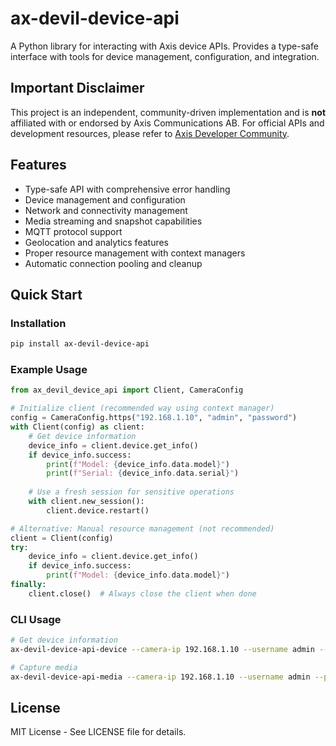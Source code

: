 # ax-devil-device-api

A Python library for interacting with Axis device APIs. Provides a type-safe interface with tools for device management, configuration, and integration.

## Important Disclaimer

This project is an independent, community-driven implementation and is **not** affiliated with or endorsed by Axis Communications AB. For official APIs and development resources, please refer to [Axis Developer Community](https://www.axis.com/en-us/developer).

## Features

- Type-safe API with comprehensive error handling
- Device management and configuration
- Network and connectivity management
- Media streaming and snapshot capabilities
- MQTT protocol support
- Geolocation and analytics features
- Proper resource management with context managers
- Automatic connection pooling and cleanup


## Quick Start

### Installation

```bash
pip install ax-devil-device-api
```

### Example Usage

```python
from ax_devil_device_api import Client, CameraConfig

# Initialize client (recommended way using context manager)
config = CameraConfig.https("192.168.1.10", "admin", "password")
with Client(config) as client:
    # Get device information
    device_info = client.device.get_info()
    if device_info.success:
        print(f"Model: {device_info.data.model}")
        print(f"Serial: {device_info.data.serial}")
        
    # Use a fresh session for sensitive operations
    with client.new_session():
        client.device.restart()

# Alternative: Manual resource management (not recommended)
client = Client(config)
try:
    device_info = client.device.get_info()
    if device_info.success:
        print(f"Model: {device_info.data.model}")
finally:
    client.close()  # Always close the client when done
```

### CLI Usage

```bash
# Get device information
ax-devil-device-api-device --camera-ip 192.168.1.10 --username admin --password secret info

# Capture media
ax-devil-device-api-media --camera-ip 192.168.1.10 --username admin --password secret --output image.jpg capture
```

## License

MIT License - See LICENSE file for details.